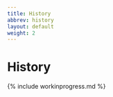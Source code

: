 ```yaml
---
title: History
abbrev: history
layout: default
weight: 2
---
```

# History

{% include workinprogress.md %}
